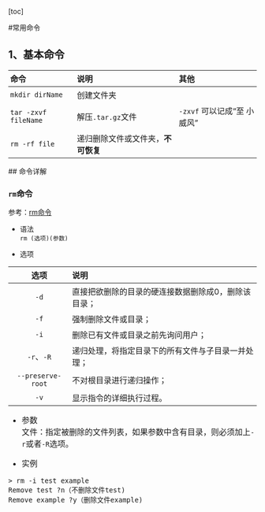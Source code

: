 [toc]
<style>
.xych-table td,.xych-table th
{
    padding: 4px;
}
</style>

#常用命令

## 1、基本命令
<div class="xych-table" style="font-size:16px;">

命令|说明|其他
:-|:-|:- 
`mkdir dirName`|创建文件夹
`tar -zxvf fileName`|解压`.tar.gz`文件|`-zxvf` 可以记成“至 小威风”
`rm -rf file`|递归删除文件或文件夹，<b>不可恢复</b>

</div>
## 命令详解

### `rm`命令
参考：[rm命令](http://man.linuxde.net/rm)

- 语法<br>
`rm (选项)(参数)`

- 选项
<div class="xych-table" style="font-size:16px;">

选项|说明
:-:|:-
`-d`|直接把欲删除的目录的硬连接数据删除成0，删除该目录；
`-f`|强制删除文件或目录；
`-i`|删除已有文件或目录之前先询问用户；
`-r`、`-R`|递归处理，将指定目录下的所有文件与子目录一并处理；
`--preserve-root`|不对根目录进行递归操作；
`-v`|显示指令的详细执行过程。

- 参数<br>
文件：指定被删除的文件列表，如果参数中含有目录，则必须加上`-r`或者`-R`选项。

- 实例
``` shell
> rm -i test example
Remove test ?n（不删除文件test)
Remove example ?y（删除文件example)
```
</div>